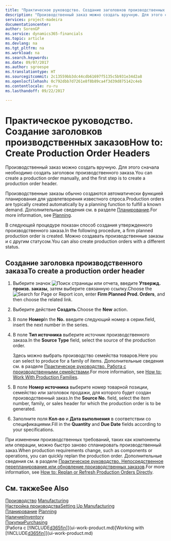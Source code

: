 ```yaml
---
title: "Практическое руководство. Создание заголовков производственных заказов | Документы Майкрософт"
description: "Производственный заказ можно создать вручную. Для этого сначала необходимо создать заголовок производственного заказа."
services: project-madeira
documentationcenter: 
author: SorenGP
ms.service: dynamics365-financials
ms.topic: article
ms.devlang: na
ms.tgt_pltfrm: na
ms.workload: na
ms.search.keywords: 
ms.date: 09/07/2017
ms.author: sgroespe
ms.translationtype: HT
ms.sourcegitcommit: 2c13559bb3dc44cdb61697f5135c5b931e34d2a8
ms.openlocfilehash: 0c792dbb7d7261e8f8b89ca4f3d39d875142c4eb
ms.contentlocale: ru-ru
ms.lasthandoff: 09/22/2017

---
```

# <a name="how-to-create-production-order-headers"></a><span data-ttu-id="738fd-103">Практическое руководство. Создание заголовков производственных заказов</span><span class="sxs-lookup"><span data-stu-id="738fd-103">How to: Create Production Order Headers</span></span>
<span data-ttu-id="738fd-104">Производственный заказ можно создать вручную. Для этого сначала необходимо создать заголовок производственного заказа.</span><span class="sxs-lookup"><span data-stu-id="738fd-104">You can create a production order manually, and the first step is to create a production order header.</span></span>

<span data-ttu-id="738fd-105">Производственные заказы обычно создаются автоматически функцией планирования для удовлетворения известного спроса.</span><span class="sxs-lookup"><span data-stu-id="738fd-105">Production orders are typically created automatically by a planning function to fulfill a known demand.</span></span> <span data-ttu-id="738fd-106">Дополнительные сведения см. в разделе [Планирование](production-planning.md).</span><span class="sxs-lookup"><span data-stu-id="738fd-106">For more information, see [Planning](production-planning.md).</span></span>   

<span data-ttu-id="738fd-107">В следующей процедуре показан способ создания утвержденного производственного заказа.</span><span class="sxs-lookup"><span data-stu-id="738fd-107">In the following procedure, a firm planned production order is created.</span></span> <span data-ttu-id="738fd-108">Можно создавать производственные заказы и с другим статусом.</span><span class="sxs-lookup"><span data-stu-id="738fd-108">You can also create production orders with a different status.</span></span>  

## <a name="to-create-a-production-order-header"></a><span data-ttu-id="738fd-109">Создание заголовка производственного заказа</span><span class="sxs-lookup"><span data-stu-id="738fd-109">To create a production order header</span></span>  
1.  <span data-ttu-id="738fd-110">Выберите значок ![Поиск страницы или отчета](media/ui-search/search_small.png "Значок поиска страницы или отчета"), введите **Утвержд. произв. заказы**, затем выберите связанную ссылку.</span><span class="sxs-lookup"><span data-stu-id="738fd-110">Choose the ![Search for Page or Report](media/ui-search/search_small.png "Search for Page or Report icon") icon, enter **Firm Planned Prod. Orders**, and then choose the related link.</span></span>  
2.  <span data-ttu-id="738fd-111">Выберите действие **Создать**.</span><span class="sxs-lookup"><span data-stu-id="738fd-111">Choose the **New** action.</span></span>  
3.  <span data-ttu-id="738fd-112">В поле **Номер**</span><span class="sxs-lookup"><span data-stu-id="738fd-112">In the **No.**</span></span> <span data-ttu-id="738fd-113">введите следующий номер в серии.</span><span class="sxs-lookup"><span data-stu-id="738fd-113">field, insert the next number in the series.</span></span>  
4.  <span data-ttu-id="738fd-114">В поле **Тип источника** выберите источник производственного заказа.</span><span class="sxs-lookup"><span data-stu-id="738fd-114">In the **Source Type** field, select the source of the production order.</span></span>

    <span data-ttu-id="738fd-115">Здесь можно выбрать производство семейства товаров.</span><span class="sxs-lookup"><span data-stu-id="738fd-115">Here you can select to produce for a family of items.</span></span> <span data-ttu-id="738fd-116">Дополнительные сведения см. в разделе [Практическое руководство. Работа с производственными семействами](production-how-work-family.md).</span><span class="sxs-lookup"><span data-stu-id="738fd-116">For more information, see [How to: Work With Production Families](production-how-work-family.md).</span></span>
5.  <span data-ttu-id="738fd-117">В поле **Номер источника** выберите номер товарной позиции, семейство или заголовок продажи, для которого будет создан производственный заказ.</span><span class="sxs-lookup"><span data-stu-id="738fd-117">In the **Source No.** field, select the item number, family, or sales header for which the production order is to be generated.</span></span>  
6.  <span data-ttu-id="738fd-118">Заполните поля **Кол-во** и **Дата выполнения** в соответствии со спецификациями.</span><span class="sxs-lookup"><span data-stu-id="738fd-118">Fill in the **Quantity** and **Due Date** fields according to your specifications.</span></span>  

<span data-ttu-id="738fd-119">При изменении производственных требований, таких как компоненты или операции, можно быстро заново спланировать производственный заказ.</span><span class="sxs-lookup"><span data-stu-id="738fd-119">When production requirements change, such as components or operations, you can quickly replan the production order.</span></span> <span data-ttu-id="738fd-120">Дополнительные сведения см. в разделе [Практическое руководство. Непосредственное перепланирование или обновление производственных заказов](production-how-to-replan-refresh-production-orders.md).</span><span class="sxs-lookup"><span data-stu-id="738fd-120">For more information, see [How to: Replan or Refresh Production Orders Directly](production-how-to-replan-refresh-production-orders.md).</span></span> 

## <a name="see-also"></a><span data-ttu-id="738fd-121">См. также</span><span class="sxs-lookup"><span data-stu-id="738fd-121">See Also</span></span>  
<span data-ttu-id="738fd-122">[Производство](production-manage-manufacturing.md)  </span><span class="sxs-lookup"><span data-stu-id="738fd-122">[Manufacturing](production-manage-manufacturing.md)  </span></span>  
[<span data-ttu-id="738fd-123">Настройка производства</span><span class="sxs-lookup"><span data-stu-id="738fd-123">Setting Up Manufacturing</span></span>](production-configure-production-processes.md)  
<span data-ttu-id="738fd-124">[Планирование](production-planning.md)    </span><span class="sxs-lookup"><span data-stu-id="738fd-124">[Planning](production-planning.md)    </span></span>  
[<span data-ttu-id="738fd-125">Наличие</span><span class="sxs-lookup"><span data-stu-id="738fd-125">Inventory</span></span>](inventory-manage-inventory.md)  
[<span data-ttu-id="738fd-126">Покупки</span><span class="sxs-lookup"><span data-stu-id="738fd-126">Purchasing</span></span>](purchasing-manage-purchasing.md)  
<span data-ttu-id="738fd-127">[Работа с [!INCLUDE[d365fin](includes/d365fin_md.md)]](ui-work-product.md)</span><span class="sxs-lookup"><span data-stu-id="738fd-127">[Working with [!INCLUDE[d365fin](includes/d365fin_md.md)]](ui-work-product.md)</span></span>

